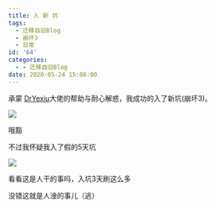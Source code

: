 ```yaml
---
title: 入 新 坑
tags:
  - 迁移自旧Blog
  - 崩坏3
  - 日常
id: '64'
categories:
  - - 迁移自旧Blog
date: 2020-05-24 15:08:00
---
```


承蒙 [DrYexiu](https://space.bilibili.com/6809647)大佬的帮助与耐心解惑，我成功的入了新坑(崩坏3)。

![](https://blog-old.yuameshi.top/passages/20200524/IMG_0038.jpg)

哦豁

不过我怀疑我入了假的5天坑

![](https://blog-old.yuameshi.top/passages/20200524/IMG_0163.jpg)

看看这是人干的事吗，入坑3天刷这么多

没错这就是人淦的事儿（逃）